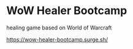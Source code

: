 # WoW Healer Bootcamp

healing game based on World of Warcraft

https://wow-healer-bootcamp.surge.sh/
